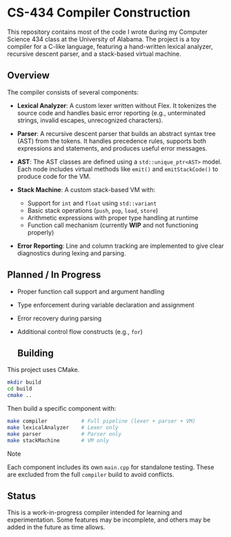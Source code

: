 # CS-434 Compiler Construction

This repository contains most of the code I wrote during my Computer Science 434 class at the University of Alabama. The project is a toy compiler for a C-like language, featuring a hand-written lexical analyzer, recursive descent parser, and a stack-based virtual machine.

## Overview

The compiler consists of several components:

- **Lexical Analyzer**: A custom lexer written without Flex. 
It tokenizes the source code and handles basic error reporting 
(e.g., unterminated strings, invalid escapes, unrecognized characters).


- **Parser**: A recursive descent parser that builds an abstract syntax tree (AST) from the tokens. 
It handles precedence rules, supports both expressions and statements, and produces useful error messages.


- **AST**: The AST classes are defined using a `std::unique_ptr<AST>` model. 
Each node includes virtual methods like `emit()` and `emitStackCode()` to produce code for the VM.


- **Stack Machine**: A custom stack-based VM with:
    - Support for `int` and `float` using `std::variant`
    - Basic stack operations (`push`, `pop`, `load`, `store`)
    - Arithmetic expressions with proper type handling at runtime
    - Function call mechanism (currently **WIP** and not functioning properly)


- **Error Reporting**: Line and column tracking are implemented to give clear diagnostics during lexing and parsing.

## Planned / In Progress
- Proper function call support and argument handling
- Type enforcement during variable declaration and assignment
- Error recovery during parsing
- Additional control flow constructs (e.g., `for`)

  ## Building

This project uses CMake.
``` bash
mkdir build
cd build
cmake ..
```

Then build a specific component with:
``` bash
make compiler           # Full pipeline (lexer + parser + VM)
make lexicalAnalyzer    # Lexer only
make parser             # Parser only
make stackMachine       # VM only
```

> [!NOTE]
> Each component includes its own `main.cpp` for standalone testing. These are excluded from the full `compiler` build to avoid conflicts.

## Status

This is a work-in-progress compiler intended for learning and experimentation. Some features may be incomplete, and others may be added in the future as time allows.
